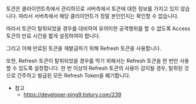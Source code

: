 토큰은 클라이언트측에서 관리하므로 서버측에서 토큰에 대한 정보를 가지고 있지 않습니다.
따라서 서버측에서 해당 클라이언트가 정말 본인인지는 확인할 수 없습니다.

따라서 토큰이 탈취되었을 경우를 대비하여 유의미한 공격행위를 할 수 없도록 Access 토큰의 만료 시간을 짧게 설정하여야 합니다.

그리고 이때 만료된 토큰을 재발급하기 위해 Refresh 토큰을 사용합니다.

또한, Refresh 토큰이 탈취되었을 경우를 막기 위해서는 Refresh 토큰을 한 번만 사용할 수 있도록 설정합니다.
한 번 이상의 Refresh 토큰의 사용이 감지될 경우, 탈취된 것으로 간주하고 발급된 모든 Refresh Token을 폐기합니다.

- 참고
  - https://developer-ping9.tistory.com/239